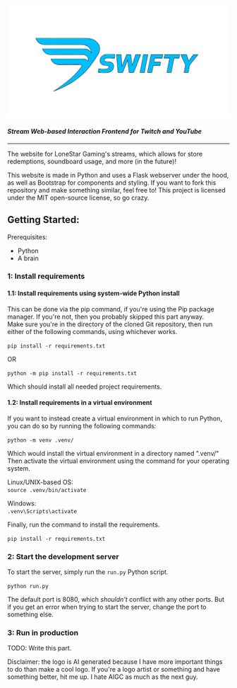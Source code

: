 <img src="logo.png" alt="The SWIFTY logo." />

#### *Stream Web-based Interaction Frontend for Twitch and YouTube*

---
The website for LoneStar Gaming's streams, which allows for store redemptions,
soundboard usage, and more (in the future)!

This website is made in Python and uses a Flask webserver under the hood, as well as
Bootstrap for components and styling. If you want to fork this repository and make
something similar, feel free to! This project is licensed under the MIT open-source
license, so go crazy.

## Getting Started:

Prerequisites:
- Python
- A brain

### 1: Install requirements
#### 1.1: Install requirements using system-wide Python install
This can be done via the pip command, if you're using the Pip package manager. If you're
not, then you  probably skipped this part anyway.<br />
Make sure you're in the directory of the cloned Git repository, then run either of
the following commands, using whichever works.

`pip install -r requirements.txt`

OR

`python -m pip install -r requirements.txt`

Which should install all needed project requirements.
#### 1.2: Install requirements in a virtual environment
If you want to instead create a virtual environment in which to run Python, you can do
so by running the following commands:

`python -m venv .venv/`

Which would install the virtual environment in a directory named ".venv/"
Then activate the virtual environment using the command for your operating system.

Linux/UNIX-based OS:<br />
`source .venv/bin/activate`

Windows:<br />
`.venv\Scripts\activate`

Finally, run the command to install the requirements.

`pip install -r requirements.txt`

### 2: Start the development server
To start the server, simply run the `run.py` Python script.

`python run.py`

The default port is 8080, which *shouldn't* conflict with any other ports. But if you
get an error when trying to start the server, change the port to something else.

### 3: Run in production
TODO: Write this part.

Disclaimer: the logo is AI generated because I have more important things to do than
make a cool logo. If you're a logo artist or something and have something better, hit
me up. I hate AIGC as much as the next guy.
